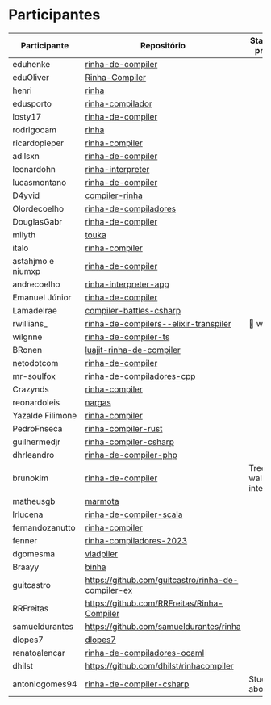 # Participantes

| Participante | Repositório | Status do projeto | Redes sociais |
|---|---|---|---|
| eduhenke | [rinha-de-compiler](https://github.com/eduhenke/rinha-de-compiler) | | |
| eduOliver | [Rinha-Compiler](https://github.com/Edu0liver/Rinha-Compiler) | | |
| henri | [rinha](https://github.com/hnrbs/rinha) | | |
| edusporto | [rinha-compilador](https://github.com/edusporto/rinha-compilador) | | |
| losty17 | [rinha-de-compiler](https://github.com/Losty17/rinha-de-compiler) | | |
| rodrigocam | [rinha](https://github.com/rodrigocam/rinha) | | |
| ricardopieper | [rinha-compiler](https://github.com/ricardopieper/rinha-compiler) | | |
| adilsxn | [rinha-de-compiler](https://github.com/adilsxn/rinha-de-compiler) | | |
| leonardohn | [rinha-interpreter](https://github.com/leonardohn/rinha-interpreter) | | |
| lucasmontano | [rinha-de-compiler](https://github.com/lucasmontano/rinha-de-compiler) | | |
| D4yvid | [compiler-rinha](https://github.com/D4yvid/compiler-rinha) | | |
| Olordecoelho | [rinha-de-compiladores](https://github.com/olordecoelho/rinha-de-compiladores) | | |
| DouglasGabr | [rinha-de-compiler](https://github.com/DouglasGabr/rinha-de-compiler) | | |
| milyth | [touka](https://github.com/milyth/touka) | | |
| italo | [rinha-compiler](https://github.com/ZyllDev/rinha-compiler) | | |
| astahjmo e niumxp | [rinha-de-compiler](https://github.com/astahjmo/rinha-de-compiler) | | |
| andrecoelho | [rinha-interpreter-app](https://github.com/andrecoelhoa/rinha-interpreter-app) | | |
| Emanuel Júnior | [rinha-de-compiler](https://github.com/VetusScientia/rinha-de-compiler) | | |
| Lamadelrae | [compiler-battles-csharp](https://github.com/Lamadelrae/compiler-battles-csharp) | | |
| rwillians_ | [rinha-de-compilers--elixir-transpiler](https://github.com/rwillians/rinha-de-compilers--elixir-transpiler) | 🚧 wip | 𝕏 [@rwillians_](https://twitter.com/rwillians_) |
| wilgnne | [rinha-de-compiler-ts](https://github.com/wilgnne/rinha-de-compiler-ts) | | |
| BRonen | [luajit-rinha-de-compiler](https://github.com/BRonen/luajit-rinha-de-compiler) | | |
| netodotcom | [rinha-de-compiler](https://github.com/netodotcom/rinha-de-compiler) | | |
| mr-soulfox | [rinha-de-compiladores-cpp](https://github.com/mr-soulfox/rinha-de-compiladores-cpp) | | |
| Crazynds | [rinha-compiler](https://github.com/crazynds/rinha-compiler) | | |
| reonardoleis | [nargas](https://github.com/reonardoleis/nargas) | | |
| Yazalde Filimone | [rinha-compiler](https://github.com/yazaldefilimonepinto/rinha-compiler) | | |
| PedroFnseca | [rinha-compiler-rust](https://github.com/PedroFnseca/rinha-compiler-rust) | | |
| guilhermedjr | [rinha-compiler-csharp](https://github.com/guilhermedjr/rinha-compiler-csharp) | | |
| dhrleandro | [rinha-de-compiler-php](https://github.com/dhrleandro/rinha-de-compiler-php) | | |
| brunokim | [rinha-de-compiler](https://github.com/brunokim/rinha-de-compiler) | Tree-walking interpreter | [Mastodon](https://mastodon.social/@bkim) |
| matheusgb | [marmota](https://github.com/matheusgb/marmota) | | |
| lrlucena | [rinha-de-compiler-scala](https://github.com/lrlucena/rinha-de-compiler-scala) | | |
| fernandozanutto | [rinha-compiler](https://github.com/fernandozanutto/rinha-compiler) | | |
| fenner | [rinha-compiladores-2023](https://github.com/alexandrofenner/rinha-compiladores-2023) | | |
| dgomesma | [vladpiler](https://github.com/dgomesma/vladpiler) | | |
| Braayy | [binha](https://github.com/Braayy/binha) | | |
| guitcastro | https://github.com/guitcastro/rinha-de-compiler-ex | | |
| RRFreitas | https://github.com/RRFreitas/Rinha-Compiler | | |
| samueldurantes | https://github.com/samueldurantes/rinha | | |
| dlopes7 | [dlopes7](https://github.com/dlopes7/rinha-compilers) | | |
| renatoalencar | [rinha-de-compiladores-ocaml](https://github.com/renatoalencar/rinha-de-compiladores-ocaml) | | |
| dhilst | https://github.com/dhilst/rinhacompiler | | |
| antoniogomes94 | [rinha-de-compiler-csharp](https://github.com/antoniogomes94/rinha-de-compiler-csharp) | Studying about :zany_face: | 𝕏 [@antoniogomes_io](https://twitter.com/antoniogomes_io) |
